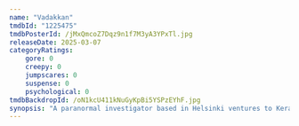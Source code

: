 ```yaml
---
name: "Vadakkan"
tmdbId: "1225475"
tmdbPosterId: /jMxQmcoZ7Dqz9n1f7M3yA3YPxTl.jpg
releaseDate: 2025-03-07
categoryRatings:
    gore: 0
    creepy: 0
    jumpscares: 0
    suspense: 0
    psychological: 0
tmdbBackdropId: /oN1kcU411kNuGyKpBi5YSPzEYhF.jpg
synopsis: "A paranormal investigator based in Helsinki ventures to Kerala to probe a series of mysterious deaths during a reality TV show shoot and confronts an unspeakable entity from a Dravidian cult practice, lurking on a mysterious island."
---
```

